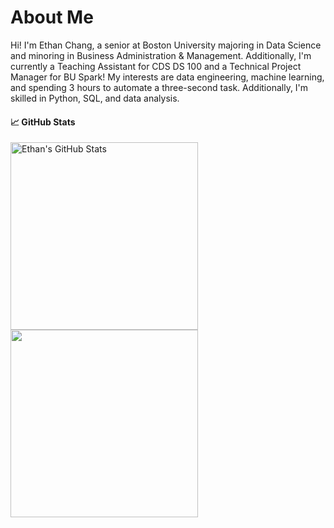 # About Me

Hi! I'm Ethan Chang, a senior at Boston University majoring in Data Science and minoring in Business Administration & Management. Additionally, I'm currently a Teaching Assistant for CDS DS 100 and a Technical Project Manager for BU Spark! My interests are data engineering, machine learning, and spending 3 hours to automate a three-second task. Additionally, I'm skilled in Python, SQL, and data analysis. 


#### 📈 GitHub Stats
<a href="https://github.com/ethanc-ec/ethanc-ec">
  <img width=300 align="center" src="https://github-readme-stats.vercel.app/api?username=ethanc-ec&show_icons=true&count_private=true&theme=tokyonight&hide_rank=true&hide=stars" alt="Ethan's GitHub Stats" />
</a>
<br>
<a href="https://github.com/ethanc-ec/ethanc-ec">
  <img width=300 align="center" src="https://github-readme-stats.vercel.app/api/top-langs/?username=ethanc-ec&hide=css,HTML&layout=compact&theme=tokyonight" />
</a>

